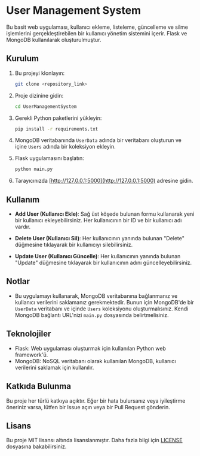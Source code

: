 # User Management System

Bu basit web uygulaması, kullanıcı ekleme, listeleme, güncelleme ve silme işlemlerini gerçekleştirebilen bir kullanıcı yönetim sistemini içerir. Flask ve MongoDB kullanılarak oluşturulmuştur.

## Kurulum

1. Bu projeyi klonlayın:

    ```bash
    git clone <repository_link>
    ```

2. Proje dizinine gidin:

    ```bash
    cd UserManagementSystem
    ```

3. Gerekli Python paketlerini yükleyin:

    ```bash
    pip install -r requirements.txt
    ```

4. MongoDB veritabanında `UserData` adında bir veritabanı oluşturun ve içine `Users` adında bir koleksiyon ekleyin. 

5. Flask uygulamasını başlatın:

    ```bash
    python main.py
    ```

6. Tarayıcınızda [http://127.0.0.1:5000](http://127.0.0.1:5000) adresine gidin.

## Kullanım

- **Add User (Kullanıcı Ekle)**: Sağ üst köşede bulunan formu kullanarak yeni bir kullanıcı ekleyebilirsiniz. Her kullanıcının bir ID ve bir kullanıcı adı vardır.

- **Delete User (Kullanıcı Sil)**: Her kullanıcının yanında bulunan "Delete" düğmesine tıklayarak bir kullanıcıyı silebilirsiniz.

- **Update User (Kullanıcı Güncelle)**: Her kullanıcının yanında bulunan "Update" düğmesine tıklayarak bir kullanıcının adını güncelleyebilirsiniz.

## Notlar

- Bu uygulamayı kullanarak, MongoDB veritabanına bağlanmanız ve kullanıcı verilerini saklamanız gerekmektedir. Bunun için MongoDB'de bir `UserData` veritabanı ve içinde `Users` koleksiyonu oluşturmalısınız. Kendi MongoDB bağlantı URL'nizi `main.py` dosyasında belirtmelisiniz.

## Teknolojiler

- Flask: Web uygulaması oluşturmak için kullanılan Python web framework'ü.
- MongoDB: NoSQL veritabanı olarak kullanılan MongoDB, kullanıcı verilerini saklamak için kullanılır.

## Katkıda Bulunma

Bu proje her türlü katkıya açıktır. Eğer bir hata bulursanız veya iyileştirme öneriniz varsa, lütfen bir Issue açın veya bir Pull Request gönderin.

## Lisans

Bu proje MIT lisansı altında lisanslanmıştır. Daha fazla bilgi için [LICENSE](LICENSE) dosyasına bakabilirsiniz.
